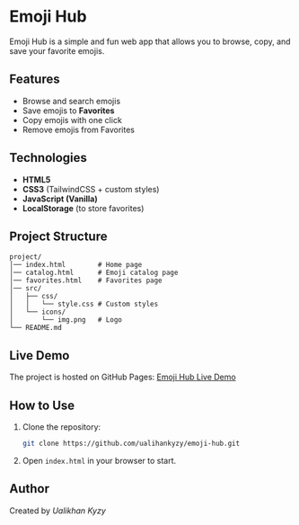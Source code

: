 # Emoji Hub

Emoji Hub is a simple and fun web app that allows you to browse, copy, and save your favorite emojis.

##  Features

*  Browse and search emojis
*  Save emojis to **Favorites**
*  Copy emojis with one click
*  Remove emojis from Favorites

##  Technologies

* **HTML5**
* **CSS3** (TailwindCSS + custom styles)
* **JavaScript (Vanilla)**
* **LocalStorage** (to store favorites)

##  Project Structure

```
project/
│── index.html        # Home page
│── catalog.html      # Emoji catalog page
│── favorites.html    # Favorites page
│── src/
│   ├── css/
│   │   └── style.css # Custom styles
│   └── icons/
│       └── img.png   # Logo
└── README.md
```

##  Live Demo

The project is hosted on GitHub Pages:
 [Emoji Hub Live Demo](https://ualihankyzy.github.io/emoji/index.html)

##  How to Use

1. Clone the repository:

   ```bash
   git clone https://github.com/ualihankyzy/emoji-hub.git
   ```
2. Open `index.html` in your browser to start.

##  Author

Created by *Ualikhan Kyzy*
